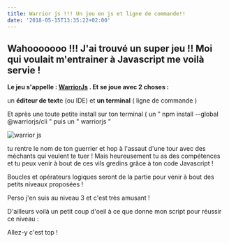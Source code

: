 ```yaml
---
title: Warrior js !!! Un jeu en js et ligne de commande!!
date: '2018-05-15T13:35:22+02:00'
---
```

## Wahooooooo !!! J'ai trouvé un super jeu !! Moi qui voulait m'entrainer à Javascript me voilà servie !

**Le jeu s'appelle : **[**WarriorJs**](https://warrior.js.org/en)** . Et se joue avec 2 choses :**

un **éditeur de text**e (ou IDE) et **un terminal** ( ligne de commande )

Et après une toute petite install sur ton terminal ( un " npm install --global @warriorjs/cli " puis un " warriorjs "

![warrior js](/img/blog/warriorjs.png)

tu rentre le nom de ton guerrier et hop à l'assaut d'une tour avec des méchants qui veulent te tuer ! Mais heureusement tu as des compétences et tu peux venir à bout de ces vils gredins grâce à ton code Javascript ! 

Boucles et opérateurs logiques seront de la partie pour venir à bout des petits niveaux proposées !

Perso j'en suis au niveau 3 et c'est très amusant !

D'ailleurs voilà un petit coup d'oeil à ce que donne mon script pour réussir ce niveau :

<script src="https://gist.github.com/napka4/fc05605f7507c365bc315447bceb1057.js"></script>

Allez-y c'est top !

